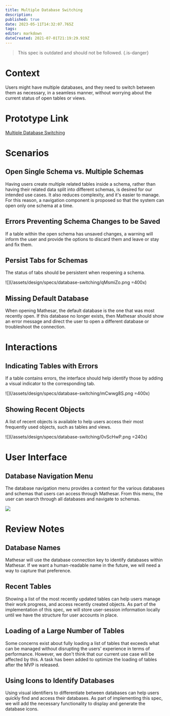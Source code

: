 ```yaml
---
title: Multiple Database Switching
description: 
published: true
date: 2023-05-11T14:32:07.765Z
tags: 
editor: markdown
dateCreated: 2021-07-01T21:19:29.919Z
---
```


> This spec is outdated and should not be followed.
{.is-danger}

# Context
Users might have multiple databases, and they need to switch between them as necessary, in a seamless manner, without worrying about the current status of open tables or views.

# Prototype Link
[Multiple Database Switching](https://www.figma.com/proto/Uaf1ntcldzK2U41Jhw6vS2/Mathesar-MVP?page-id=1207%3A0&node-id=1212%3A0&viewport=516%2C327%2C0.3535313010215759&scaling=scale-down-width)

# Scenarios

## Open Single Schema vs. Multiple Schemas
Having users create multiple related tables inside a schema, rather than having their related data split into different schemas, is desired for our intended use cases. It also reduces complexity, and it's easier to manage.
For this reason, a navigation component is proposed so that the system can open only one schema at a time.

## Errors Preventing Schema Changes to be Saved
If a table within the open schema has unsaved changes, a warning will inform the user and provide the options to discard them and leave or stay and fix them.

## Persist Tabs for Schemas
The status of tabs should be persistent when reopening a schema.

![](/assets/design/specs/database-switching/qMsmiZo.png =400x)

## Missing Default Database
When opening Mathesar, the default database is the one that was most recently open. If this database no longer exists, then Mathesar should show an error message and direct the user to open a different database or troubleshoot the connection.

# Interactions
## Indicating Tables with Errors
If a table contains errors, the interface should help identify those by adding a visual indicator to the corresponding tab.

![](/assets/design/specs/database-switching/mCwwg8S.png =400x)

## Showing Recent Objects
A list of recent objects is available to help users access their most frequently used objects, such as tables and views.

![](/assets/design/specs/database-switching/0vScHwP.png =240x)

# User Interface

## Database Navigation Menu
The database navigation menu provides a context for the various databases and schemas that users can access through Mathesar.
From this menu, the user can search through all databases and navigate to schemas.

![](/assets/design/specs/database-switching/JGIqCOi.png)

# Review Notes
## Database Names
Mathesar will use the database connection key to identify databases within Mathesar. If we want a human-readable name in the future, we will need a way to capture that preference.

## Recent Tables
Showing a list of the most recently updated tables can help users manage their work progress, and access recently created objects. As part of the implementation of this spec, we will store user-session information locally until we have the structure for user accounts in place.

## Loading of a Large Number of Tables
Some concerns exist about fully loading a list of tables that exceeds what can be managed without disrupting the users' experience in terms of performance. However, we don't think that our current use case will be affected by this. A task has been added to optimize the loading of tables after the MVP is released.

## Using Icons to Identify Databases
Using visual identifiers to differentiate between databases can help users quickly find and access their databases. As part of implementing this spec, we will add the necessary functionality to display and generate the database icons.